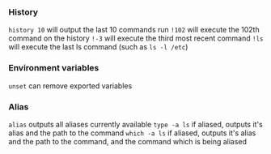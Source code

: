 ### History
`history 10` will output the last 10 commands run
`!102` will execute the 102th command on the history
`!-3` will execute the third most recent command
`!ls` will execute the last ls command (such as `ls -l /etc`)

### Environment variables
`unset` can remove exported variables

### Alias
`alias` outputs all aliases currently available
`type -a ls` if aliased, outputs it's alias and the path to the command
`which -a ls` if aliased, outputs it's alias and the path to the command, and the command which is being aliased
